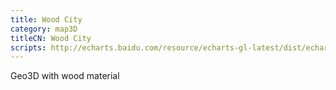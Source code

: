 ```yaml
---
title: Wood City
category: map3D
titleCN: Wood City
scripts: http://echarts.baidu.com/resource/echarts-gl-latest/dist/echarts-gl.min.js
---
```

Geo3D with wood material
